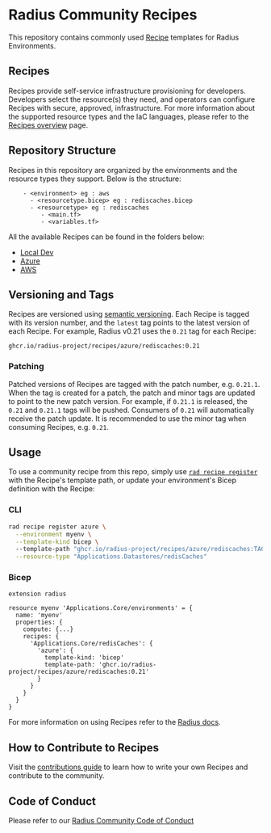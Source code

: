 # Radius Community Recipes

This repository contains commonly used [Recipe](https://docs.radapp.io/guides/recipes/overview/) templates for Radius Environments.

## Recipes

Recipes provide self-service infrastructure provisioning for developers. Developers select the resource(s) they need, and operators can configure Recipes with secure, approved, infrastructure. For more information about the supported resource types and the IaC languages, please refer to the [Recipes overview](https://docs.radapp.io/guides/recipes/overview/) page.

## Repository Structure

Recipes in this repository are organized by the environments and the resource types they support. Below is the structure:

        - <environment> eg : aws
          - <resourcetype.bicep> eg : rediscaches.bicep
          - <resourcetype> eg : rediscaches
             - <main.tf>
             - <variables.tf>

All the available Recipes can be found in the folders below:

  - [Local Dev](/local-dev) 
  - [Azure](/azure)
  - [AWS](/aws) 

## Versioning and Tags

Recipes are versioned using [semantic versioning](https://semver.org/). Each Recipe is tagged with its version number, and the `latest` tag points to the latest version of each Recipe. For example, Radius v0.21 uses the `0.21` tag for each Recipe:

```
ghcr.io/radius-project/recipes/azure/rediscaches:0.21
```

### Patching

Patched versions of Recipes are tagged with the patch number, e.g. `0.21.1`. When the tag is created for a patch, the patch and minor tags are updated to point to the new patch version. For example, if `0.21.1` is released, the `0.21` and `0.21.1` tags will be pushed. Consumers of `0.21` will automatically receive the patch update. It is recommended to use the minor tag when consuming Recipes, e.g. `0.21`.

## Usage

To use a community recipe from this repo, simply use [`rad recipe register`](https://docs.radapp.io/reference/cli/rad_recipe_register) with the Recipe's template path, or update your environment's Bicep definition with the Recipe:

### CLI

```bash
rad recipe register azure \
  --environment myenv \
  --template-kind bicep \ 
  --template-path "ghcr.io/radius-project/recipes/azure/rediscaches:TAG" \
  --resource-type "Applications.Datastores/redisCaches"
```

### Bicep

```bicep
extension radius 

resource myenv 'Applications.Core/environments' = {
  name: 'myenv'
  properties: {
    compute: {...}
    recipes: {
      'Applications.Core/redisCaches': {
        'azure': {
          template-kind: 'bicep'
          template-path: 'ghcr.io/radius-project/recipes/azure/rediscaches:0.21'
        }
      }
    }
  }
}
```

For more information on using Recipes refer to the [Radius docs](https://docs.radapp.io/guides/recipes/overview/).

## How to Contribute to Recipes

Visit the [contributions guide](CONTRIBUTING.md) to learn how to write your own Recipes and contribute to the community.

## Code of Conduct

Please refer to our [Radius Community Code of Conduct](https://github.com/radius-project/radius/blob/main/CODE_OF_CONDUCT.md)
